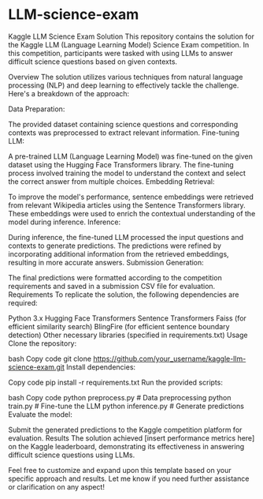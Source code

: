 # LLM-science-exam

Kaggle LLM Science Exam Solution
This repository contains the solution for the Kaggle LLM (Language Learning Model) Science Exam competition. In this competition, participants were tasked with using LLMs to answer difficult science questions based on given contexts.

Overview
The solution utilizes various techniques from natural language processing (NLP) and deep learning to effectively tackle the challenge. Here's a breakdown of the approach:

Data Preparation:

The provided dataset containing science questions and corresponding contexts was preprocessed to extract relevant information.
Fine-tuning LLM:

A pre-trained LLM (Language Learning Model) was fine-tuned on the given dataset using the Hugging Face Transformers library.
The fine-tuning process involved training the model to understand the context and select the correct answer from multiple choices.
Embedding Retrieval:

To improve the model's performance, sentence embeddings were retrieved from relevant Wikipedia articles using the Sentence Transformers library.
These embeddings were used to enrich the contextual understanding of the model during inference.
Inference:

During inference, the fine-tuned LLM processed the input questions and contexts to generate predictions.
The predictions were refined by incorporating additional information from the retrieved embeddings, resulting in more accurate answers.
Submission Generation:

The final predictions were formatted according to the competition requirements and saved in a submission CSV file for evaluation.
Requirements
To replicate the solution, the following dependencies are required:

Python 3.x
Hugging Face Transformers
Sentence Transformers
Faiss (for efficient similarity search)
BlingFire (for efficient sentence boundary detection)
Other necessary libraries (specified in requirements.txt)
Usage
Clone the repository:

bash
Copy code
git clone https://github.com/your_username/kaggle-llm-science-exam.git
Install dependencies:

Copy code
pip install -r requirements.txt
Run the provided scripts:

bash
Copy code
python preprocess.py  # Data preprocessing
python train.py       # Fine-tune the LLM
python inference.py   # Generate predictions
Evaluate the model:

Submit the generated predictions to the Kaggle competition platform for evaluation.
Results
The solution achieved [insert performance metrics here] on the Kaggle leaderboard, demonstrating its effectiveness in answering difficult science questions using LLMs.

Feel free to customize and expand upon this template based on your specific approach and results. Let me know if you need further assistance or clarification on any aspect!